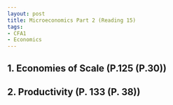 ```yaml
---
layout: post
title: Microeconomics Part 2 (Reading 15)
tags: 
- CFA1
- Economics
---
```


## 1. Economies of Scale (P.125 (P.30))


## 2. Productivity (P. 133 (P. 38))







